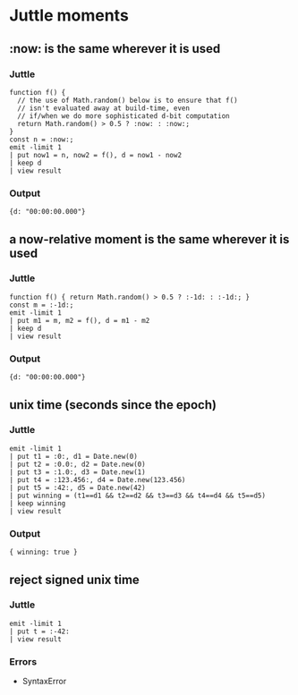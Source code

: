 # Juttle moments

## :now: is the same wherever it is used
### Juttle
    function f() {
      // the use of Math.random() below is to ensure that f()
      // isn't evaluated away at build-time, even
      // if/when we do more sophisticated d-bit computation
      return Math.random() > 0.5 ? :now: : :now:;
    }
    const n = :now:;
    emit -limit 1
    | put now1 = n, now2 = f(), d = now1 - now2
    | keep d
    | view result

### Output
    {d: "00:00:00.000"}


## a now-relative moment is the same wherever it is used
### Juttle
    function f() { return Math.random() > 0.5 ? :-1d: : :-1d:; }
    const m = :-1d:;
    emit -limit 1
    | put m1 = m, m2 = f(), d = m1 - m2
    | keep d
    | view result

### Output
    {d: "00:00:00.000"}

## unix time (seconds since the epoch)
### Juttle

    emit -limit 1
    | put t1 = :0:, d1 = Date.new(0)
    | put t2 = :0.0:, d2 = Date.new(0)
    | put t3 = :1.0:, d3 = Date.new(1)
    | put t4 = :123.456:, d4 = Date.new(123.456)
    | put t5 = :42:, d5 = Date.new(42)
    | put winning = (t1==d1 && t2==d2 && t3==d3 && t4==d4 && t5==d5)
    | keep winning
    | view result

### Output

    { winning: true }

## reject signed unix time
### Juttle

    emit -limit 1
    | put t = :-42:
    | view result

### Errors

   * SyntaxError
